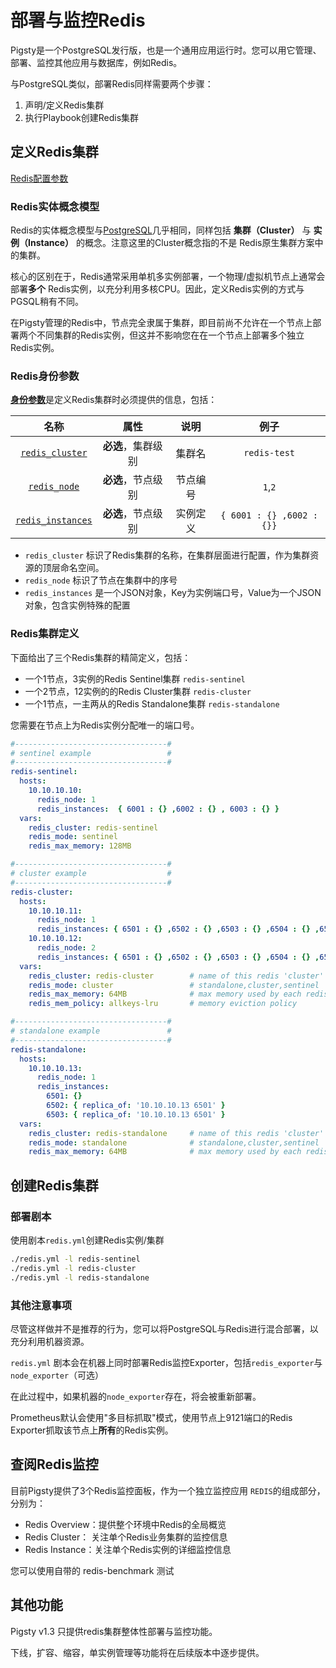 # 部署与监控Redis

Pigsty是一个PostgreSQL发行版，也是一个通用应用运行时。您可以用它管理、部署、监控其他应用与数据库，例如Redis。

与PostgreSQL类似，部署Redis同样需要两个步骤：

1. 声明/定义Redis集群
2. 执行Playbook创建Redis集群



## 定义Redis集群

[Redis配置参数](v-redis.md)



### Redis实体概念模型

Redis的实体概念模型与[PostgreSQL](c-entity.md)几乎相同，同样包括 **集群（Cluster）** 与 **实例（Instance）** 的概念。注意这里的Cluster概念指的不是 Redis原生集群方案中的集群。

核心的区别在于，Redis通常采用单机多实例部署，一个物理/虚拟机节点上通常会部署**多个** Redis实例，以充分利用多核CPU。因此，定义Redis实例的方式与PGSQL稍有不同。

在Pigsty管理的Redis中，节点完全隶属于集群，即目前尚不允许在一个节点上部署两个不同集群的Redis实例，但这并不影响您在在一个节点上部署多个独立Redis实例。



### Redis身份参数

[**身份参数**](v-redis.md#身份参数)是定义Redis集群时必须提供的信息，包括：

|                    名称                     |        属性        |   说明   |         例子         |
| :-----------------------------------------: | :----------------: | :------: | :------------------: |
| [`redis_cluster`](v-redis.md#redis_cluster) | **必选**，集群级别 |  集群名  |      `redis-test`       |
|    [`redis_node`](v-redis.md#redis_node)    | **必选**，节点级别 | 节点编号 | `1`,`2` |
|     [`redis_instances`](v-redis.md#redis_instances)     | **必选**，节点级别 | 实例定义 | `{ 6001 : {} ,6002 : {}}`  |


- `redis_cluster` 标识了Redis集群的名称，在集群层面进行配置，作为集群资源的顶层命名空间。
- `redis_node` 标识了节点在集群中的序号
- `redis_instances` 是一个JSON对象，Key为实例端口号，Value为一个JSON对象，包含实例特殊的配置



### Redis集群定义

下面给出了三个Redis集群的精简定义，包括：
* 一个1节点，3实例的Redis Sentinel集群 `redis-sentinel`
* 一个2节点，12实例的的Redis Cluster集群 `redis-cluster`
* 一个1节点，一主两从的Redis Standalone集群 `redis-standalone`

您需要在节点上为Redis实例分配唯一的端口号。

```yaml
#----------------------------------#
# sentinel example                 #
#----------------------------------#
redis-sentinel:
  hosts:
    10.10.10.10:
      redis_node: 1
      redis_instances:  { 6001 : {} ,6002 : {} , 6003 : {} }
  vars:
    redis_cluster: redis-sentinel
    redis_mode: sentinel
    redis_max_memory: 128MB

#----------------------------------#
# cluster example                  #
#----------------------------------#
redis-cluster:
  hosts:
    10.10.10.11:
      redis_node: 1
      redis_instances: { 6501 : {} ,6502 : {} ,6503 : {} ,6504 : {} ,6505 : {} ,6506 : {} }
    10.10.10.12:
      redis_node: 2
      redis_instances: { 6501 : {} ,6502 : {} ,6503 : {} ,6504 : {} ,6505 : {} ,6506 : {} }
  vars:
    redis_cluster: redis-cluster        # name of this redis 'cluster'
    redis_mode: cluster                 # standalone,cluster,sentinel
    redis_max_memory: 64MB              # max memory used by each redis instance
    redis_mem_policy: allkeys-lru       # memory eviction policy

#----------------------------------#
# standalone example               #
#----------------------------------#
redis-standalone:
  hosts:
    10.10.10.13:
      redis_node: 1
      redis_instances:
        6501: {}
        6502: { replica_of: '10.10.10.13 6501' }
        6503: { replica_of: '10.10.10.13 6501' }
  vars:
    redis_cluster: redis-standalone     # name of this redis 'cluster'
    redis_mode: standalone              # standalone,cluster,sentinel
    redis_max_memory: 64MB              # max memory used by each redis instance
```


## 创建Redis集群


### 部署剧本

使用剧本`redis.yml`创建Redis实例/集群

```bash
./redis.yml -l redis-sentinel
./redis.yml -l redis-cluster
./redis.yml -l redis-standalone
```


### 其他注意事项

尽管这样做并不是推荐的行为，您可以将PostgreSQL与Redis进行混合部署，以充分利用机器资源。

`redis.yml` 剧本会在机器上同时部署Redis监控Exporter，包括`redis_exporter`与`node_exporter`（可选）

在此过程中，如果机器的`node_exporter`存在，将会被重新部署。

Prometheus默认会使用"多目标抓取"模式，使用节点上9121端口的Redis Exporter抓取该节点上**所有**的Redis实例。



## 查阅Redis监控

目前Pigsty提供了3个Redis监控面板，作为一个独立监控应用 `REDIS`的组成部分，分别为：

* Redis Overview：提供整个环境中Redis的全局概览
* Redis Cluster： 关注单个Redis业务集群的监控信息
* Redis Instance：关注单个Redis实例的详细监控信息

您可以使用自带的 redis-benchmark 测试





## 其他功能

Pigsty v1.3 只提供redis集群整体性部署与监控功能。

下线，扩容、缩容，单实例管理等功能将在后续版本中逐步提供。

